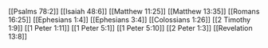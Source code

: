 [[Psalms 78:2]]
[[Isaiah 48:6]]
[[Matthew 11:25]]
[[Matthew 13:35]]
[[Romans 16:25]]
[[Ephesians 1:4]]
[[Ephesians 3:4]]
[[Colossians 1:26]]
[[2 Timothy 1:9]]
[[1 Peter 1:11]]
[[1 Peter 5:1]]
[[1 Peter 5:10]]
[[2 Peter 1:3]]
[[Revelation 13:8]]
